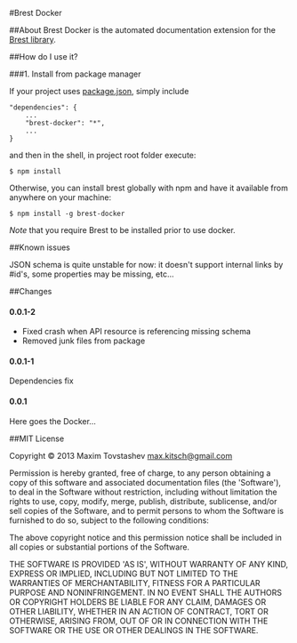 #Brest Docker

##About
Brest Docker is the automated documentation extension for the [Brest library](https://github.com/MaximTovstashev/brest).

##How do I use it?

###1. Install from package manager

If your project uses [package.json](https://npmjs.org/doc/json.html), simply include

    "dependencies": {
        ...
        "brest-docker": "*",
        ...
    }

and then in the shell, in project root folder execute:

    $ npm install

Otherwise, you can install brest globally with npm and have it available from anywhere on your machine:

    $ npm install -g brest-docker

*Note* that you require Brest to be installed prior to use docker.

##Known issues

JSON schema is quite unstable for now: it doesn't support internal links by #id's, some properties may be missing, etc…

##Changes

#### 0.0.1-2
 - Fixed crash when API resource is referencing missing schema
 - Removed junk files from package

#### 0.0.1-1
Dependencies fix

#### 0.0.1
Here goes the Docker…

##MIT License

Copyright © 2013 Maxim Tovstashev <max.kitsch@gmail.com>

Permission is hereby granted, free of charge, to any person obtaining
a copy of this software and associated documentation files (the
'Software'), to deal in the Software without restriction, including
without limitation the rights to use, copy, modify, merge, publish,
distribute, sublicense, and/or sell copies of the Software, and to
permit persons to whom the Software is furnished to do so, subject to
the following conditions:

The above copyright notice and this permission notice shall be
included in all copies or substantial portions of the Software.

THE SOFTWARE IS PROVIDED 'AS IS', WITHOUT WARRANTY OF ANY KIND,
EXPRESS OR IMPLIED, INCLUDING BUT NOT LIMITED TO THE WARRANTIES OF
MERCHANTABILITY, FITNESS FOR A PARTICULAR PURPOSE AND NONINFRINGEMENT.
IN NO EVENT SHALL THE AUTHORS OR COPYRIGHT HOLDERS BE LIABLE FOR ANY
CLAIM, DAMAGES OR OTHER LIABILITY, WHETHER IN AN ACTION OF CONTRACT,
TORT OR OTHERWISE, ARISING FROM, OUT OF OR IN CONNECTION WITH THE
SOFTWARE OR THE USE OR OTHER DEALINGS IN THE SOFTWARE.